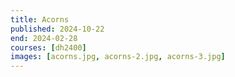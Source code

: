 ```yaml
---
title: Acorns
published: 2024-10-22
end: 2024-02-28
courses: [dh2400]
images: [acorns.jpg, acorns-2.jpg, acorns-3.jpg]
---
```

